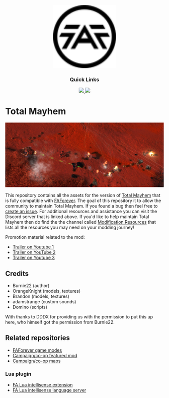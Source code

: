 <div align='center'>

<img width="200px" height="200px" src="faforever-logo.svg"/>
  
### Quick Links
  
<a href='https://discord.gg/mqJmjQgUUk'>
  
<img src='https://img.shields.io/badge/Discord-blue?style=for-the-badge'>
  
</a>
  
<a href='https://forum.faforever.com/category/11/modding-tools'>
  
<img src='https://img.shields.io/badge/Forums-gray?style=for-the-badge'>
  
</a>
  
<br />
  
</div>

# Total Mayhem

<img src="banner.png" />

This repository contains all the assets for the version of [Total Mayhem](https://www.moddb.com/mods/total-mayhem1) that is fully compatible with [FAForever](https://www.faforever.com/). The goal of this repository it to allow the community to maintain Total Mayhem. If you found a bug then feel free to [create an issue](https://github.com/FAForever/fa-total-mayhem/issues). For additional resources and assistance you can visit the Discord server that is linked above. If you'd like to help maintain Total Mayhem then do find the the channel called [Modification Resources](https://discord.gg/eQZRwhAP) that lists all the resources you may need on your modding journey!

Promotion material related to the mod:

- [Trailer on Youtube 1](https://www.youtube.com/watch?v=rNLC96tXn_0)
- [Trailer on YouTube 2](https://www.youtube.com/watch?v=VL9jFmC1lmI)
- [Trailer on Youtube 3](https://www.youtube.com/watch?v=W7CyMsra_aM)

## Credits

- Burnie22 (author)
- OrangeKnight (models, textures)
- Brandon (models, textures)
- adamstrange (custom sounds)
- Domino (scripts)

With thanks to DDDX for providing us with the permission to put this up here, who himself got the permission from Burnie22.

## Related repositories

- [FAForever game modes](https://github.com/FAForever/fa)
- [Campaign/co-op featured mod](https://github.com/FAForever/fa-coop)
- [Campaign/co-op maps](https://github.com/FAForever/faf-coop-maps)

### Lua plugin

- [FA Lua intellisense extension](https://github.com/FAForever/fa-lua-vscode-extension)
- [FA Lua intellisense language server](https://github.com/FAForever/fa-lua-language-server)
